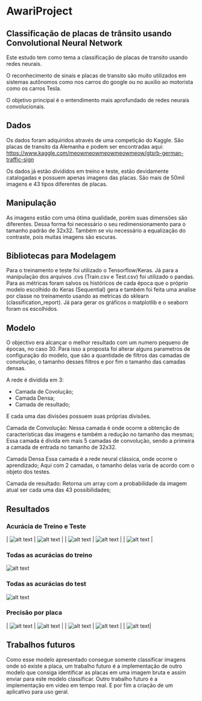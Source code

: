 # AwariProject
## Classificação de placas de trânsito usando Convolutional Neural Network

Este estudo tem como tema a classificação de placas de transito usando redes neurais.

O reconhecimento de sinais e placas de transito são muito utilizados em sistemas autônomos como nos carros do google ou no auxilio ao motorista como os carros Tesla.

O objetivo principal é o entendimento mais aprofundado de redes neurais convolucionais.

## Dados

Os dados foram adquiridos através de uma competição do Kaggle. São placas de transito da Alemanha e podem ser encontradas aqui:
https://www.kaggle.com/meowmeowmeowmeowmeow/gtsrb-german-traffic-sign

Os dados já estão divididos em treino e teste, estão devidamente catalogadas e possuem apenas imagens das placas.
São mais de 50mil imagens e 43 tipos diferentes de placas.

## Manipulação

As imagens estão com uma ótima qualidade, porém suas dimensões são diferentes. Dessa forma foi necessário o seu redimensionamento
para o tamanho padrão de 32x32. Também se viu necessário a equalização do contraste, pois muitas imagens são escuras.

## Bibliotecas para Modelagem

Para o treinamento e teste foi utilizado o Tensorflow/Keras. Já para a manipulação dos arquivos .cvs (Train.csv e Test.csv) foi utilizado o pandas.
Para as métricas foram salvos os históricos de cada época que o próprio modelo escolhido do Keras (Sequential) gera e também foi feita uma analise por classe no treinamento usando as metricas do sklearn (classification_report).
Já para gerar os gráficos o matplotlib e o seaborn foram os escolhidos.

## Modelo

O objectivo era alcançar o melhor resultado com um numero pequeno de épocas, no caso 30.
Para isso a proposta foi alterar alguns parametros de configuração do modelo, que são a quantidade de filtros das camadas de convolução, o tamanho desses filtros e por fim o tamanho das camadas
densas.

A rede é dividida em 3:
  - Camada de Covolução;
  - Camada Densa;
  - Camada de resultado;

E cada uma das divisões possuem suas próprias divisões.

Camada de Convolução:
  Nessa camada é onde ocorre a obtenção de características das imagens e também a redução no tamanho das mesmas;
  Essa camada é divida em mais 5 camadas de convolução, sendo a primeira a camada de entrada no tamanho de 32x32.

Camada Densa
  Essa camada é a rede neural clássica, onde ocorre o aprendizado;
  Aqui com 2 camadas, o tamanho delas varia de acordo com o objeto dos testes.

Camada de resultado:
  Retorna um array com a probabilidade da imagem atual ser cada uma das 43 possibilidades;

## Resultados
### Acurácia de Treino e Teste
| ![alt text](https://github.com/IvaStival/AwariProject/blob/main/plots/Final/Hist_Test1.png?raw=true) | ![alt text](https://github.com/IvaStival/AwariProject/blob/main/plots/Final/Hist_Test2.png?raw=true) |
| ![alt text](https://github.com/IvaStival/AwariProject/blob/main/plots/Final/Hist_Test3.png?raw=true) | ![alt text](https://github.com/IvaStival/AwariProject/blob/main/plots/Final/Hist_Test4.png?raw=true) |
| ![alt text](https://github.com/IvaStival/AwariProject/blob/main/plots/Final/Hist_Test5.png?raw=true) |

### Todas as acurácias do treino
![alt text](https://github.com/IvaStival/AwariProject/blob/main/plots/Final/Hist_All_Train.png?raw=true)

### Todas as acurácias do test
![alt text](https://github.com/IvaStival/AwariProject/blob/main/plots/Final/Hist_All_Test.png?raw=true)

### Precisão por placa
| ![alt text](https://github.com/IvaStival/AwariProject/blob/main/plots/Final/Precision_Test1.png?raw=true) | ![alt text](https://github.com/IvaStival/AwariProject/blob/main/plots/Final/Precision_Test2.png?raw=true) |
| ![alt text](https://github.com/IvaStival/AwariProject/blob/main/plots/Final/Precision_Test3.png?raw=true) | ![alt text](https://github.com/IvaStival/AwariProject/blob/main/plots/Final/Precision_Test4.png?raw=true) |
| ![alt text](https://github.com/IvaStival/AwariProject/blob/main/plots/Final/Precision_Test5.png?raw=true)|



## Trabalhos futuros
Como esse modelo apresentado consegue somente classificar imagens onde só existe a placa, um trabalho futuro é a implementação de outro modelo que consiga identificar as placas em uma imagem bruta
e assim enviar para este modelo classificar.
Outro trabalho futuro é a implementação em video em tempo real.
E por fim a criação de um aplicativo para uso geral.
